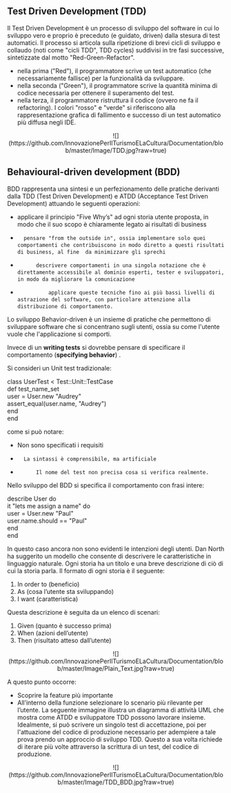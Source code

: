 ## Test Driven Development (TDD) ##

Il Test Driven Development è un processo di sviluppo del software in cui lo sviluppo vero e proprio è preceduto (e guidato, driven) dalla stesura di test automatici.
Il processo si articola sulla ripetizione di brevi cicli di sviluppo e collaudo (noti come "cicli TDD", TDD cycles) suddivisi in tre fasi successive, sintetizzate dal motto "Red-Green-Refactor".


-  nella prima ("Red"), il programmatore scrive un test automatico (che necessariamente fallisce) per la funzionalità da sviluppare.
-   nella seconda ("Green"), il programmatore scrive la quantità minima di codice necessaria per ottenere il superamento del test.
-    nella terza, il programmatore ristruttura il codice (ovvero ne fa il refactoring).
I colori "rosso" e "verde" si riferiscono alla rappresentazione grafica di fallimento e successo di un test automatico più diffusa negli IDE.



<p align=center>![](https://github.com/InnovazionePerIlTurismoELaCultura/Documentation/blob/master/Image/TDD.jpg?raw=true)






## Behavioural-driven development (BDD) ## 


BDD rappresenta una sintesi e un perfezionamento delle pratiche derivanti dalla TDD (Test Driven Development) e ATDD (Acceptance Test Driven Development) attuando le seguenti operazioni:


- 	applicare il principio "Five Why’s" ad ogni storia utente proposta, in modo che il suo scopo è chiaramente legato ai risultati di business
- 		pensare "from the outside in", ossia implementare solo quei comportamenti che contribuiscono in modo diretto a questi risultati di business, al fine  da minimizzare gli sprechi
- 			descrivere comportamenti in una singola notazione che è direttamente accessibile al dominio esperti, tester e sviluppatori, in modo da migliorare la comunicazione
- 				applicare queste tecniche fino ai più bassi livelli di astrazione del software, con particolare attenzione alla distribuzione di comportamento.


Lo sviluppo Behavior-driven è un insieme di pratiche che permettono di sviluppare software che si concentrano sugli utenti, ossia su come l'utente  vuole che l'applicazione si comporti.

Invece di  un **writing tests**  si dovrebbe pensare di specificare il comportamento (**specifying behavior**) . 

Si consideri un Unit test tradizionale:

class UserTest \< Test::Unit::TestCase  
def test\_name\_set  
user = User.new "Audrey"  
assert_equal(user.name, "Audrey")  
end  
end


come si può notare:

- 	Non sono specificati i requisiti
- 		La sintassi è comprensibile, ma artificiale
- 			Il nome del test non precisa cosa si verifica realmente.

Nello sviluppo del BDD si specifica il comportamento con frasi intere:

describe User do  
  it "lets me assign a name" do  
    user = User.new "Paul"  
    user.name.should == "Paul"  
  end  
end

In questo caso ancora non sono evidenti le intenzioni degli utenti. 
Dan North ha suggerito un modello che consente di descrivere le caratteristiche in linguaggio naturale. Ogni storia ha un titolo e una breve descrizione di ciò di cui la storia parla. 
Il formato di ogni storia è il seguente:

1. 	In order to  (beneficio)
2.	As                (cosa l’utente sta sviluppando)
3.	I want          (caratteristica)
	
Questa descrizione è seguita da un elenco di scenari:


1. 	Given (quanto è successo prima)
2.	When (azioni dell’utente)
3.	Then (risultato atteso dall’utente)

<p align=center>![](https://github.com/InnovazionePerIlTurismoELaCultura/Documentation/blob/master/Image/Plain_Text.jpg?raw=true)

A questo punto occorre:  
-	Scoprire la  feature più importante  
-	All’interno della funzione selezionare lo scenario più rilevante per l’utente.
La seguente immagine illustra un diagramma di attività UML che mostra come ATDD e sviluppatore TDD possono lavorare insieme. Idealmente, si può scrivere un singolo test di accettazione, poi per l'attuazione del codice di produzione necessario per adempiere a tale prova prendo un approccio di sviluppo TDD. Questo a sua volta richiede di iterare più volte attraverso la scrittura di un test, del codice di produzione. 
 
<p align=center>![](https://github.com/InnovazionePerIlTurismoELaCultura/Documentation/blob/master/Image/TDD_BDD.jpg?raw=true)